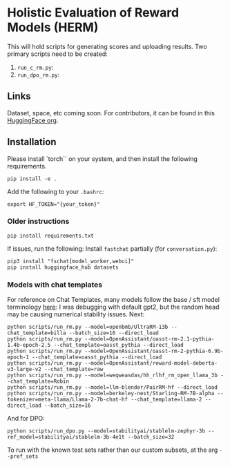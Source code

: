 # Holistic Evaluation of Reward Models (HERM)

This will hold scripts for generating scores and uploading results.
Two primary scripts need to be created:
1. `run_c_rm.py`:
2. `run_dpo_rm.py`:

## Links
Dataset, space, etc coming soon.
For contributors, it can be found in this [HuggingFace org](https://huggingface.co/ai2-rlhf-collab).

## Installation
Please install `torch`` on your system, and then install the following requirements.
```
pip install -e .
```
Add the following to your `.bashrc`:
```
export HF_TOKEN="{your_token}"
```

### Older instructions
```
pip install requirements.txt
```

If issues, run the following:
Install `fastchat` partially (for `conversation.py`):
```
pip3 install "fschat[model_worker,webui]"
pip install huggingface_hub datasets
```


### Models with chat templates
For reference on Chat Templates, many models follow the base / sft model terminology [here](https://github.com/lm-sys/FastChat/blob/main/fastchat/conversation.py):
I was debugging with default gpt2, but the random head may be causing numerical stability issues.
Next:
```
python scripts/run_rm.py --model=openbmb/UltraRM-13b --chat_template=billa --batch_size=16 --direct_load
python scripts/run_rm.py --model=OpenAssistant/oasst-rm-2.1-pythia-1.4b-epoch-2.5 --chat_template=oasst_pythia --direct_load
python scripts/run_rm.py --model=OpenAssistant/oasst-rm-2-pythia-6.9b-epoch-1 --chat_template=oasst_pythia --direct_load
python scripts/run_rm.py --model=OpenAssistant/reward-model-deberta-v3-large-v2 --chat_template=raw
python scripts/run_rm.py --model=weqweasdas/hh_rlhf_rm_open_llama_3b --chat_template=Robin
python scripts/run_rm.py --model=llm-blender/PairRM-hf --direct_load
python scripts/run_rm.py --model=berkeley-nest/Starling-RM-7B-alpha --tokenizer=meta-llama/Llama-2-7b-chat-hf --chat_template=llama-2 --direct_load --batch_size=16
```

And for DPO:
```
python scripts/run_dpo.py --model=stabilityai/stablelm-zephyr-3b --ref_model=stabilityai/stablelm-3b-4e1t --batch_size=32
```

To run with the known test sets rather than our custom subsets, at the arg `--pref_sets`